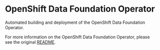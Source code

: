 # OpenShift Data Foundation Operator

Automated building and deployment of the OpenShift Data Foundation Operator.

For more information on the OpenShift Data Foundation Operator, please see the original [README](https://github.com/upstream-operators/odf-operator/blob/main/README.md).